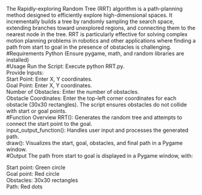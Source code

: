 The Rapidly-exploring Random Tree (RRT) algorithm is a path-planning method designed to efficiently explore high-dimensional spaces. It incrementally builds a tree by randomly sampling the search space, extending branches toward unexplored regions, and connecting them to the nearest node in the tree. RRT is particularly effective for solving complex motion planning problems in robotics and other applications where finding a path from start to goal in the presence of obstacles is challenging.<br>
#Requirements
Python (Ensure pygame, math, and random libraries are installed)<br>
#Usage
Run the Script: Execute python RRT.py.<br>
Provide Inputs:<br>
Start Point: Enter X, Y coordinates.<br>
Goal Point: Enter X, Y coordinates.<br>
Number of Obstacles: Enter the number of obstacles.<br>
Obstacle Coordinates: Enter the top-left corner coordinates for each obstacle (30x30 rectangles). The script ensures obstacles do not collide with start or goal points.<br>
#Function Overview
RRT(): Generates the random tree and attempts to connect the start point to the goal.<br>
input_output_function(): Handles user input and processes the generated path.<br>
draw(): Visualizes the start, goal, obstacles, and final path in a Pygame window.<br>
#Output
The path from start to goal is displayed in a Pygame window, with:<br>

Start point: Green circle<br>
Goal point: Red circle<br>
Obstacles: 30x30 rectangles<br>
Path: Red dots<br>
                                                                                        




                        
                      


  
